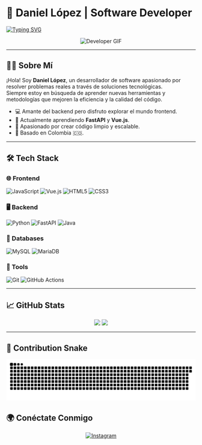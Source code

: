 # 🚀 Daniel López | Software Developer

[![Typing SVG](https://readme-typing-svg.herokuapp.com?font=Fira+Code&size=22&pause=1000&color=10B981&width=500&lines=Building+Practical+Solutions+with+Code;Passionate+about+Learning+and+Improving;Let's+solve+real+world+problems)](https://git.io/typing-svg)

<div align="center">
  <img src="https://media1.tenor.com/m/79djON9nNhMAAAAd/0001.gif" width="200" alt="Developer GIF">
</div>

---

## 🙋‍♂️ Sobre Mí

¡Hola! Soy **Daniel López**, un desarrollador de software apasionado por resolver problemas reales a través de soluciones tecnológicas.  
Siempre estoy en búsqueda de aprender nuevas herramientas y metodologías que mejoren la eficiencia y la calidad del código.

- 💻 Amante del backend pero disfruto explorar el mundo frontend.
- 🌱 Actualmente aprendiendo **FastAPI** y **Vue.js**.
- 🚀 Apasionado por crear código limpio y escalable.
- 📍 Basado en Colombia 🇨🇴.

---

## 🛠️ Tech Stack

### 🌐 Frontend
![JavaScript](https://img.shields.io/badge/-JavaScript-F7DF1E?style=for-the-badge&logo=javascript&logoColor=black)
![Vue.js](https://img.shields.io/badge/Vue.js-35495E?style=for-the-badge&logo=vuedotjs&logoColor=4FC08D)
![HTML5](https://img.shields.io/badge/HTML5-E34F26?style=for-the-badge&logo=html5&logoColor=white)
![CSS3](https://img.shields.io/badge/CSS3-1572B6?style=for-the-badge&logo=css3&logoColor=white)

### 🖥️ Backend
![Python](https://img.shields.io/badge/Python-3776AB?style=for-the-badge&logo=python&logoColor=white)
![FastAPI](https://img.shields.io/badge/FastAPI-05998B?style=for-the-badge&logo=fastapi&logoColor=white)
![Java](https://img.shields.io/badge/Java-ED8B00?style=for-the-badge&logo=openjdk&logoColor=white)

### 💽 Databases
![MySQL](https://img.shields.io/badge/MySQL-005C84?style=for-the-badge&logo=mysql&logoColor=white)
![MariaDB](https://img.shields.io/badge/MariaDB-003545?style=for-the-badge&logo=mariadb&logoColor=white)

### 🧰 Tools
![Git](https://img.shields.io/badge/Git-F05033?style=for-the-badge&logo=git&logoColor=white)
![GitHub Actions](https://img.shields.io/badge/GitHub%20Actions-2088FF?style=for-the-badge&logo=githubactions&logoColor=white)

---

## 📈 GitHub Stats

<div align="center">
  <img src="https://github-readme-stats.vercel.app/api?username=Aiskiub&show_icons=true&theme=gruvbox&hide_border=true" width="450"/>
  <img src="https://github-readme-stats.vercel.app/api/top-langs/?username=Aiskiub&layout=compact&theme=gruvbox&hide_border=true" width="350"/>
</div>

---

## 🐍 Contribution Snake

<picture>
  <source media="(prefers-color-scheme: dark)" srcset="https://raw.githubusercontent.com/Aiskiub/Aiskiub/output/snake-dark.svg" />
  <source media="(prefers-color-scheme: light)" srcset="https://raw.githubusercontent.com/Aiskiub/Aiskiub/output/snake.svg" />
  <img alt="GitHub Contribution Snake" src="https://raw.githubusercontent.com/Aiskiub/Aiskiub/output/snake.svg" />
</picture>

## 🌍 Conéctate Conmigo

<div align="center">
  <a href="https://www.instagram.com/not._.dan1/">
    <img src="https://img.shields.io/badge/Instagram-E4405F?style=for-the-badge&logo=instagram&logoColor=white" alt="Instagram"/>
  </a>
</div>
